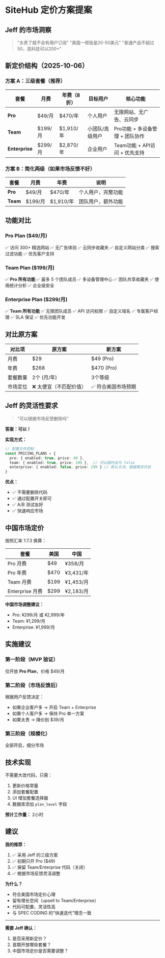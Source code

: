 # SiteHub 定价方案提案

## Jeff 的市场洞察

> "太贵了就不会有用户订阅"
> "美国一顿饭是20-50美元"
> "普通产品不超过50，高科技可以200+"

## 新定价结构（2025-10-06）

### 方案 A：三级套餐（推荐）

| 套餐 | 月费 | 年费（8折） | 目标用户 | 核心功能 |
|------|------|-------------|----------|----------|
| **Pro** | $49/月 | $470/年 | 个人用户 | 无限网站、无广告、云同步 |
| **Team** | $199/月 | $1,910/年 | 小团队/高级用户 | Pro功能 + 多设备管理 + 团队协作 |
| **Enterprise** | $299/月 | $2,870/年 | 企业用户 | Team功能 + API访问 + 优先支持 |

### 方案 B：简化两级（如果市场反馈不好）

| 套餐 | 月费 | 年费 | 说明 |
|------|------|------|------|
| **Pro** | $49/月 | $470/年 | 个人用户，完整功能 |
| **Team** | $199/月 | $1,910/年 | 团队用户，额外功能 |

## 功能对比

### Pro Plan ($49/月)
✅ 访问 300+ 精选网站
✅ 无广告体验
✅ 云同步收藏夹
✅ 自定义网站分类
✅ 搜索过滤功能
✅ 优先客户支持

### Team Plan ($199/月)
✅ **Pro 所有功能**
✅ 最多 5 个团队成员
✅ 多设备管理中心
✅ 团队共享收藏夹
✅ 使用统计分析
✅ 企业级安全

### Enterprise Plan ($299/月)
✅ **Team 所有功能**
✅ 无限团队成员
✅ API 访问权限
✅ 自定义域名
✅ 专属客户经理
✅ SLA 保证
✅ 优先功能开发

## 对比原方案

| 对比项 | 原方案 | 新方案 |
|--------|--------|--------|
| 月费 | $29 | $49 (Pro) |
| 年费 | $268 | $470 (Pro) |
| 套餐数量 | 2个 (月/年) | 3个等级 |
| 市场定位 | ❌ 太便宜（不匹配价值） | ✅ 符合美国市场预期 |

## Jeff 的灵活性要求

> "可以根据市场反馈删除吗"

**答案：可以！**

**实现方式：**
```typescript
// 配置文件控制
const PRICING_PLANS = {
  pro: { enabled: true, price: 49 },
  team: { enabled: true, price: 199 },  // 可以随时设为 false
  enterprise: { enabled: false, price: 299 } // 默认关闭，根据需求开启
}
```

**优点：**
- ✅ 不需要删除代码
- ✅ 通过配置开关即可
- ✅ A/B 测试友好
- ✅ 快速响应市场

## 中国市场定价

按照汇率 1:7.3 换算：

| 套餐 | 美国 | 中国 |
|------|------|------|
| Pro 月费 | $49 | ¥358/月 |
| Pro 年费 | $470 | ¥3,431/年 |
| Team 月费 | $199 | ¥1,453/月 |
| Enterprise 月费 | $299 | ¥2,183/月 |

**中国市场调整建议：**
- Pro: ¥299/月 或 ¥2,999/年
- Team: ¥1,299/月
- Enterprise: ¥1,999/月

## 实施建议

### 第一阶段（MVP 验证）
仅开放 **Pro Plan**，价格 $49/月

### 第二阶段（市场反馈后）
根据用户反馈决定：
- 如果企业客户多 → 开启 Team + Enterprise
- 如果个人客户多 → 保持 Pro 单一方案
- 如果太贵 → 降价到 $39/月

### 第三阶段（规模化）
全部开启，细分市场

## 技术实现

不需要大改代码，只需：
1. 更新价格常量
2. 添加套餐配置
3. UI 增加套餐选择器
4. 数据库添加 `plan_level` 字段

**预计工作量：** 2小时

## 建议

**我的推荐：**
1. ✅ 采用 Jeff 的三级方案
2. ✅ 初期只开 Pro ($49)
3. ✅ 保留 Team/Enterprise 代码（关闭）
4. ✅ 根据市场反馈灵活调整

**为什么？**
- 符合美国市场定价心理
- 留有增长空间（upsell to Team/Enterprise）
- 代码可配置，灵活性高
- 与 SPEC CODING 的"快速迭代"理念一致

---

**需要 Jeff 确认：**
1. 是否采用新定价？
2. 首期开放哪些套餐？
3. 中国市场定价是否需要调整？
